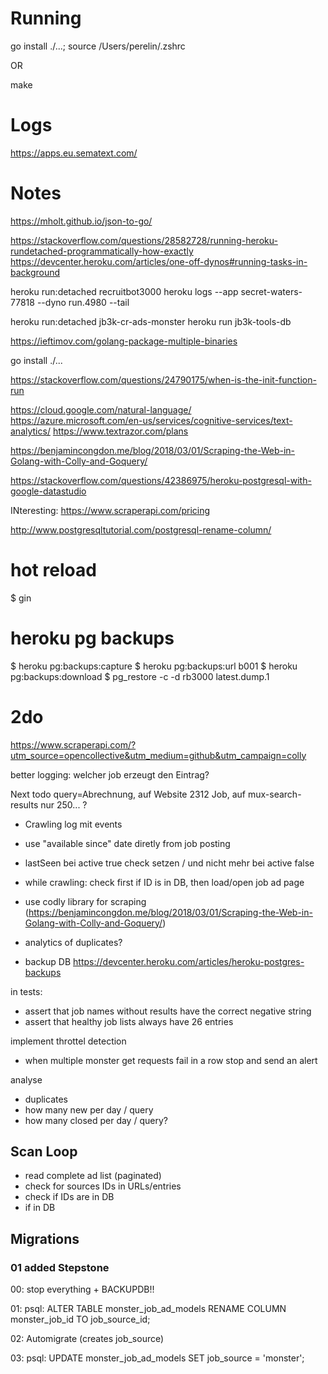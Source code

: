 
# Running

go install ./...; source /Users/perelin/.zshrc

OR

make

# Logs

https://apps.eu.sematext.com/ 

# Notes

https://mholt.github.io/json-to-go/

https://stackoverflow.com/questions/28582728/running-heroku-rundetached-programmatically-how-exactly
https://devcenter.heroku.com/articles/one-off-dynos#running-tasks-in-background

heroku run:detached recruitbot3000
heroku logs --app secret-waters-77818 --dyno run.4980 --tail

heroku run:detached jb3k-cr-ads-monster
heroku run jb3k-tools-db

https://ieftimov.com/golang-package-multiple-binaries

go install ./... 

https://stackoverflow.com/questions/24790175/when-is-the-init-function-run

https://cloud.google.com/natural-language/
https://azure.microsoft.com/en-us/services/cognitive-services/text-analytics/ 
https://www.textrazor.com/plans

https://benjamincongdon.me/blog/2018/03/01/Scraping-the-Web-in-Golang-with-Colly-and-Goquery/

https://stackoverflow.com/questions/42386975/heroku-postgresql-with-google-datastudio

INteresting: https://www.scraperapi.com/pricing

http://www.postgresqltutorial.com/postgresql-rename-column/


# hot reload

$ gin

# heroku pg backups
$ heroku pg:backups:capture
$ heroku pg:backups:url b001
$ heroku pg:backups:download
$ pg_restore -c -d rb3000 latest.dump.1

# 2do

https://www.scraperapi.com/?utm_source=opencollective&utm_medium=github&utm_campaign=colly

better logging: welcher job erzeugt den Eintrag?

Next todo
query=Abrechnung, auf Website 2312 Job, auf mux-search-results nur 250... ?
+ Crawling log mit events


- use "available since" date diretly from job posting  
- lastSeen bei active true check setzen / und nicht mehr bei active false
- while crawling: check first if ID is in DB, then load/open job ad page 
- use codly library for scraping (https://benjamincongdon.me/blog/2018/03/01/Scraping-the-Web-in-Golang-with-Colly-and-Goquery/)

- analytics of duplicates?

- backup DB https://devcenter.heroku.com/articles/heroku-postgres-backups

in tests:
- assert that job names without results have the correct negative string
- assert that healthy job lists always have 26 entries

implement throttel detection
- when multiple monster get requests fail in a row stop and send an alert

analyse
- duplicates
- how many new per day / query
- how many closed per day / query?

## Scan Loop

- read complete ad list (paginated)
- check for sources IDs in URLs/entries
- check if IDs are in DB
- if in DB

## Migrations

### 01 added Stepstone

00: stop everything + BACKUPDB!!

01: psql: ALTER TABLE monster_job_ad_models RENAME COLUMN monster_job_id TO job_source_id;

02: Automigrate (creates job_source)

03: psql: UPDATE monster_job_ad_models SET job_source = 'monster';


